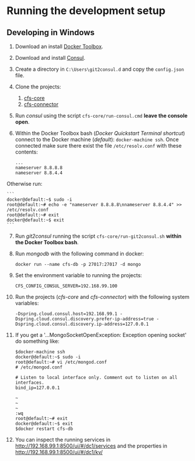 Running the development setup
=============================

Developing in Windows
---------------------

1. Download an install [Docker Toolbox](https://www.docker.com/products/docker-toolbox).
2. Download and install [Consul](https://www.consul.io/downloads.html).
3. Create a directory in `C:\Users\git2consul.d` and copy the `config.json` file.
4. Clone the projects:
	1. [cfs-core](https://github.com/commonms/cfs-core)
	2. [cfs-connector](https://github.com/commonms/cfs-connector)
5. Run *consul* using the script `cfs-core/run-consul.cmd` **leave the console open**.
6. Within the Docker Toolbox bash (*Docker Quickstart Terminal shortcut*) connect to the Docker machine (*default*): `docker-machine ssh`.
Once connected make sure there exist the file `/etc/resolv.conf` with these contents:

	```
	...
	nameserver 8.8.8.8
	nameserver 8.8.4.4
	```
Otherwise run:

	```
	docker@default:~$ sudo -i
	root@default:~# echo -e "nameserver 8.8.8.8\nnameserver 8.8.4.4" >> /etc/resolv.conf
	root@default:~# exit
	docker@default:~$ exit
	```
7. Run *git2consul* running the script `cfs-core/run-git2consul.sh` **within the Docker Toolbox bash**.
8. Run *mongodb* with the following command in docker:

	```
	docker run --name cfs-db -p 27017:27017 -d mongo
	```
9. Set the environment variable to running the projects:

	```
	CFS_CONFIG_CONSUL_SERVER=192.168.99.100
	```
10. Run the projects (*cfs-core* and *cfs-connector*) with the following system variables:

	```
	-Dspring.cloud.consul.host=192.168.99.1 -Dspring.cloud.consul.discovery.prefer-ip-address=true -Dspring.cloud.consul.discovery.ip-address=127.0.0.1
	```
11. If you get a '...MongoSocketOpenException: Exception opening socket' do something like:
	
	```
	$docker-machine ssh
	docker@default:~$ sudo -i
	root@default:~# vi /etc/mongod.conf
	# /etc/mongod.conf
	
	# Listen to local interface only. Comment out to listen on all interfaces.
	bind_ip=127.0.0.1

	~
	~
	~
	:wq
	root@default:~# exit
	docker@default:~$ exit
	$docker restart cfs-db
	```
12. You can inspect the running services in http://192.168.99.1:8500/ui/#/dc1/services
and the properties in http://192.168.99.1:8500/ui/#/dc1/kv/
